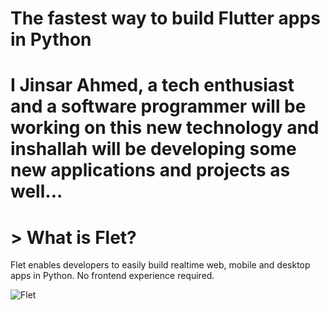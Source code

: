 # The fastest way to build Flutter apps in Python
# I Jinsar Ahmed, a tech enthusiast and a software programmer will be working on this new technology and inshallah will be developing some new applications and projects as well... 

# > What is Flet?
Flet enables developers to easily build realtime web, mobile and desktop apps in Python. No frontend experience required.

![Flet](https://user-images.githubusercontent.com/84829321/186437150-735e7ac1-2dfe-4d3f-8244-869d9f3a948d.jpg)

